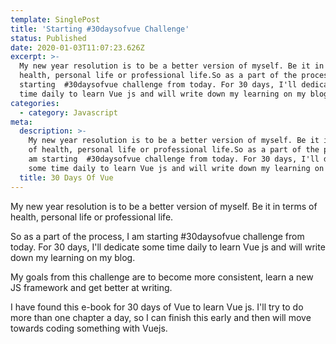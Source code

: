 ```yaml
---
template: SinglePost
title: 'Starting #30daysofvue Challenge'
status: Published
date: 2020-01-03T11:07:23.626Z
excerpt: >-
  My new year resolution is to be a better version of myself. Be it in terms of
  health, personal life or professional life.So as a part of the process, I am
  starting  #30daysofvue challenge from today. For 30 days, I'll dedicate some
  time daily to learn Vue js and will write down my learning on my blog. 
categories:
  - category: Javascript
meta:
  description: >-
    My new year resolution is to be a better version of myself. Be it in terms
    of health, personal life or professional life.So as a part of the process, I
    am starting  #30daysofvue challenge from today. For 30 days, I'll dedicate
    some time daily to learn Vue js and will write down my learning on my blog. 
  title: 30 Days Of Vue
---
```

My new year resolution is to be a better version of myself. Be it in terms of health, personal life or professional life.

So as a part of the process, I am starting  #30daysofvue challenge from today. For 30 days, I'll dedicate some time daily to learn Vue js and will write down my learning on my blog. 

My goals from this challenge are to become more consistent, learn a new JS framework and get better at writing. 

I have found this e-book for 30 days of Vue to learn Vue js. I'll try to do more than one chapter a day, so I can finish this early and then will move towards coding something with Vuejs.
